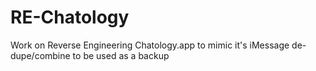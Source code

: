 # RE-Chatology
Work on Reverse Engineering Chatology.app to mimic it's iMessage de-dupe/combine to be used as a backup
